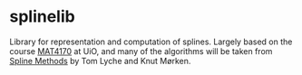 # splinelib
Library for representation and computation of splines. Largely based on the course [MAT4170](http://www.uio.no/studier/emner/matnat/math/MAT4170/index-eng.html) at UiO, and many of the algorithms will be taken from [Spline Methods](http://www.uio.no/studier/emner/matnat/math/MAT4170/v18/pensumliste/splinebook-2018.pdf) by Tom Lyche and Knut Mørken. 

